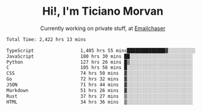 <h1 align="center">Hi!, I'm Ticiano Morvan</h1>
<p align="center">Currently working on private stuff, at <a href="https://emailchaser.com" target="_blank">Emailchaser</a></p>

<!--START_SECTION:waka-->

```txt
Total Time: 2,422 hrs 13 mins

TypeScript                 1,405 hrs 55 mins██████████████▓░░░░░░░░░░   58.04 %
JavaScript                 180 hrs 30 mins ██░░░░░░░░░░░░░░░░░░░░░░░   07.45 %
Python                     127 hrs 26 mins █▒░░░░░░░░░░░░░░░░░░░░░░░   05.26 %
C                          105 hrs 56 mins █░░░░░░░░░░░░░░░░░░░░░░░░   04.37 %
CSS                        74 hrs 50 mins  ▓░░░░░░░░░░░░░░░░░░░░░░░░   03.09 %
Go                         72 hrs 32 mins  ▓░░░░░░░░░░░░░░░░░░░░░░░░   03.00 %
JSON                       71 hrs 44 mins  ▓░░░░░░░░░░░░░░░░░░░░░░░░   02.96 %
Markdown                   51 hrs 26 mins  ▓░░░░░░░░░░░░░░░░░░░░░░░░   02.12 %
Rust                       37 hrs 27 mins  ▒░░░░░░░░░░░░░░░░░░░░░░░░   01.55 %
HTML                       34 hrs 36 mins  ▒░░░░░░░░░░░░░░░░░░░░░░░░   01.43 %
```

<!--END_SECTION:waka-->
